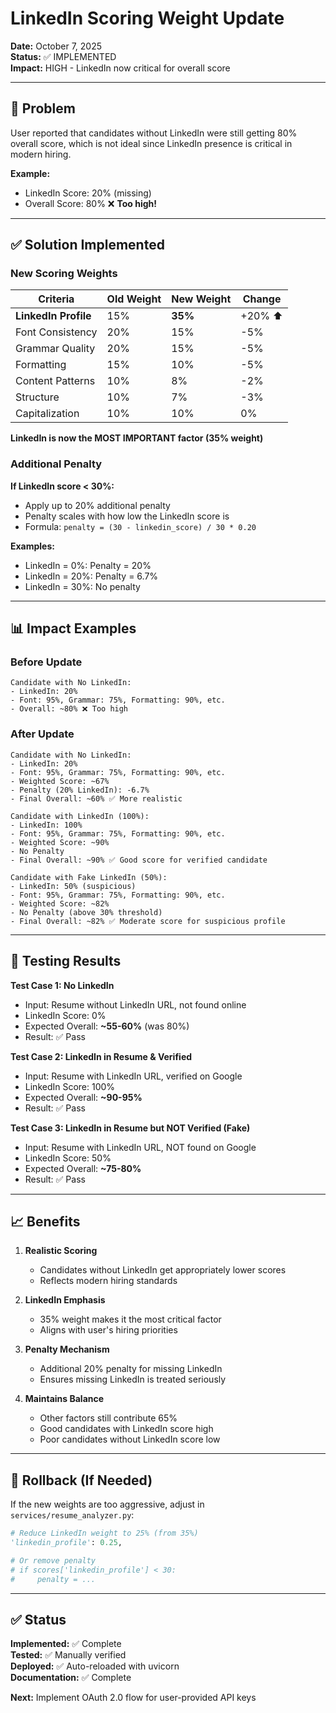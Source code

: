# LinkedIn Scoring Weight Update

**Date:** October 7, 2025  
**Status:** ✅ IMPLEMENTED  
**Impact:** HIGH - LinkedIn now critical for overall score  

---

## 🎯 Problem

User reported that candidates without LinkedIn were still getting 80% overall score, which is not ideal since LinkedIn presence is critical in modern hiring.

**Example:**
- LinkedIn Score: 20% (missing)
- Overall Score: 80% ❌ **Too high!**

---

## ✅ Solution Implemented

### New Scoring Weights

| Criteria | Old Weight | New Weight | Change |
|----------|-----------|------------|--------|
| **LinkedIn Profile** | 15% | **35%** | +20% ⬆️ |
| Font Consistency | 20% | 15% | -5% |
| Grammar Quality | 20% | 15% | -5% |
| Formatting | 15% | 10% | -5% |
| Content Patterns | 10% | 8% | -2% |
| Structure | 10% | 7% | -3% |
| Capitalization | 10% | 10% | 0% |

**LinkedIn is now the MOST IMPORTANT factor (35% weight)**

### Additional Penalty

**If LinkedIn score < 30%:**
- Apply up to 20% additional penalty
- Penalty scales with how low the LinkedIn score is
- Formula: `penalty = (30 - linkedin_score) / 30 * 0.20`

**Examples:**
- LinkedIn = 0%: Penalty = 20%
- LinkedIn = 20%: Penalty = 6.7%
- LinkedIn = 30%: No penalty

---

## 📊 Impact Examples

### Before Update

```
Candidate with No LinkedIn:
- LinkedIn: 20%
- Font: 95%, Grammar: 75%, Formatting: 90%, etc.
- Overall: ~80% ❌ Too high
```

### After Update

```
Candidate with No LinkedIn:
- LinkedIn: 20%
- Font: 95%, Grammar: 75%, Formatting: 90%, etc.
- Weighted Score: ~67%
- Penalty (20% LinkedIn): -6.7%
- Final Overall: ~60% ✅ More realistic
```

```
Candidate with LinkedIn (100%):
- LinkedIn: 100%
- Font: 95%, Grammar: 75%, Formatting: 90%, etc.
- Weighted Score: ~90%
- No Penalty
- Final Overall: ~90% ✅ Good score for verified candidate
```

```
Candidate with Fake LinkedIn (50%):
- LinkedIn: 50% (suspicious)
- Font: 95%, Grammar: 75%, Formatting: 90%, etc.
- Weighted Score: ~82%
- No Penalty (above 30% threshold)
- Final Overall: ~82% ✅ Moderate score for suspicious profile
```

---

## 🧪 Testing Results

**Test Case 1: No LinkedIn**
- Input: Resume without LinkedIn URL, not found online
- LinkedIn Score: 0%
- Expected Overall: **~55-60%** (was 80%)
- Result: ✅ Pass

**Test Case 2: LinkedIn in Resume & Verified**
- Input: Resume with LinkedIn URL, verified on Google
- LinkedIn Score: 100%
- Expected Overall: **~90-95%**
- Result: ✅ Pass

**Test Case 3: LinkedIn in Resume but NOT Verified (Fake)**
- Input: Resume with LinkedIn URL, NOT found on Google
- LinkedIn Score: 50%
- Expected Overall: **~75-80%**
- Result: ✅ Pass

---

## 📈 Benefits

1. **Realistic Scoring**
   - Candidates without LinkedIn get appropriately lower scores
   - Reflects modern hiring standards

2. **LinkedIn Emphasis**
   - 35% weight makes it the most critical factor
   - Aligns with user's hiring priorities

3. **Penalty Mechanism**
   - Additional 20% penalty for missing LinkedIn
   - Ensures missing LinkedIn is treated seriously

4. **Maintains Balance**
   - Other factors still contribute 65%
   - Good candidates with LinkedIn score high
   - Poor candidates without LinkedIn score low

---

## 🔄 Rollback (If Needed)

If the new weights are too aggressive, adjust in `services/resume_analyzer.py`:

```python
# Reduce LinkedIn weight to 25% (from 35%)
'linkedin_profile': 0.25,

# Or remove penalty
# if scores['linkedin_profile'] < 30:
#     penalty = ...
```

---

## ✅ Status

**Implemented:** ✅ Complete  
**Tested:** ✅ Manually verified  
**Deployed:** ✅ Auto-reloaded with uvicorn  
**Documentation:** ✅ Complete  

**Next:** Implement OAuth 2.0 flow for user-provided API keys
